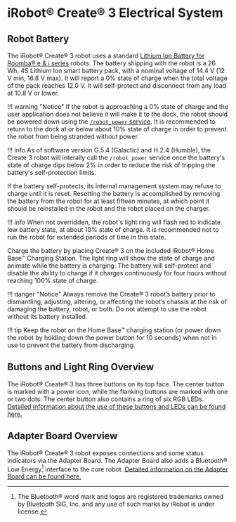 # iRobot® Create® 3 Electrical System

## Robot Battery
The iRobot® Create® 3 robot uses a standard [Lithium Ion Battery for Roomba® e & i series](https://store.irobot.com/default/parts-and-accessories/roomba-batteries/) robots.
The battery shipping with the robot is a 26 Wh, 4S Lithium Ion smart battery pack, with a nominal voltage of 14.4 V (12 V min, 16.8 V max).
It will report a 0% state of charge when the total voltage of the pack reaches 12.0 V.
It will self-protect and disconnect from any load at 10.8 V or lower.

!!! warning "Notice"
    If the robot is approaching a 0% state of charge and the user application does not believe it will make it to the dock, the robot should be powered down using the [`/robot_power` service](../../examples/actuators-cli/#robot-power).
    It is recommended to return to the dock at or below about 10% state of charge in order to prevent the robot from being stranded without power.


!!! info
    As of software version G.5.4 (Galactic) and H.2.4 (Humble), the Create 3 robot will interally call the `/robot_power` service once the battery's state of charge dips below 2% in order to reduce the risk of tripping the battery's self-protection limits.

If the battery self-protects, its internal management system may refuse to charge until it is reset.
Resetting the battery is accomplished by removing the battery from the robot for at least fifteen minutes, at which point it should be reinstalled in the robot and the robot placed on the charger.


!!! info
    When not overridden, the robot's light ring will flash red to indicate low battery state, at about 10% state of charge. It is recommended not to run the robot for extended periods of time in this state.

Charge the battery by placing Create® 3 on the included iRobot® Home Base™ Charging Station.
The light ring will show the state of charge and animate while the battery is charging.
The battery will self-protect and disable the ability to charge if it charges continuously for four hours without reaching 100% state of charge.

!!! danger "Notice"
    Always remove the Create® 3 robot’s battery prior to dismantling, adjusting, altering, or affecting the robot’s chassis at the risk of damaging the battery, robot, or both.
    Do not attempt to use the robot without its battery installed.

!!! tip
    Keep the robot on the Home Base™ charging station (or power down the robot by holding down the power button for 10 seconds) when not in use to prevent the battery from discharging.

## Buttons and Light Ring Overview
The iRobot® Create® 3 has three buttons on its top face.
The center button is marked with a power icon, while the flanking buttons are marked with one or two dots.
The center button also contains a ring of six RGB LEDs.
[Detailed information about the use of these buttons and LEDs can be found here.](../hw/face.md)

## Adapter Board Overview
The iRobot® Create® 3 robot exposes connections and some status indicators via the Adapter Board.
The Adapter Board also adds a Bluetooth® Low Energy[^1] interface to the core robot.
[Detailed information on the Adapter Board can be found here.](../hw/adapter.md)

[^1]: The Bluetooth® word mark and logos are registered trademarks owned by Bluetooth SIG, Inc. and any use of such marks by iRobot is under license.
[^2]: All other trademarks mentioned are the property of their respective owners.
